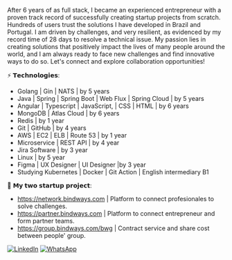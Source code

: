 After 6 years of as full stack, I became an experienced entrepreneur with a proven track record of successfully creating startup projects from scratch. Hundreds of users trust the solutions I have developed in Brazil and Portugal. I am driven by challenges, and very resilient, as evidenced by my record time of 28 days to resolve a technical issue. My passion lies in creating solutions that positively impact the lives of many people around the world, and I am always ready to face new challenges and find innovative ways to do so. Let's connect and explore collaboration opportunities!

⚡ 𝗧𝗲𝗰𝗵𝗻𝗼𝗹𝗼𝗴𝗶𝗲𝘀:
- Golang | Gin | NATS | by 5 years
- Java | Spring | Spring Boot | Web Flux | Spring Cloud | by 5 years
- Angular | Typescript | JavaScript, | CSS | HTML | by 6 years
- MongoDB | Atlas Cloud | by 6 years
- Redis | by 1 year
- Git | GitHub | by 4 years
- AWS | EC2 | ELB | Route 53 | by 1 year
- Microservice | REST API | by 4 year
- Jira Software | by 3 year
- Linux | by 5 year
- Figma | UX Designer | UI Designer |by 3 year
- Studying Kubernetes | Docker | Git Action | English intermediary B1

🌱 𝗠𝘆 𝘁𝘄𝗼 𝘀𝘁𝗮𝗿𝘁𝘂𝗽 𝗽𝗿𝗼𝗷𝗲𝗰𝘁:
- https://network.bindways.com | Platform to connect profesionales to solve challenges.
- https://partner.bindways.com | Platform to connect entrepreneur and form partner teams.
- https://group.bindways.com/bwg | Contract service and share cost between people' group.

[![LinkedIn](https://img.shields.io/badge/linkedin-%230077B5.svg?style=for-the-badge&logo=linkedin&logoColor=white)](https://www.linkedin.com/in/hoiama/)
[![WhatsApp](https://img.shields.io/badge/WhatsApp-25D366?style=for-the-badge&logo=whatsapp&logoColor=white)](https://api.whatsapp.com/send?phone=5579996473881&text=Ol%C3%A1,%20Hoiama)
